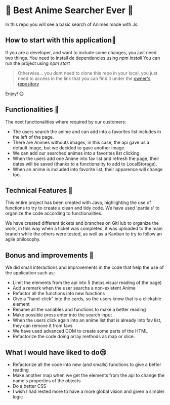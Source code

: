 # :cherry_blossom:	 Best Anime Searcher Ever :cherry_blossom:	

In this repo you will see a basic search of Animes made with Js.

## How to start with this application🚀

If you are a developer, and want to include some changes, you just need two things.
You need to install de dependencies using 
*npm install*
You can run the project using
*npm start*

> Otherwise... you dont need to clone this repo in your local, you just need to access in the link that you can find it under the [owner's repository]( http://beta.adalab.es/modulo-2-evaluacion-final-LitaGarcia/)

Enjoy! :wink:

## Functionalities :dizzy:

The next functionalities where required by our customers:

- The users search the anime and can add into a favorites list includes in the left of the page. 
- There are Animes withouts images, in this case, the api gave us a default image, but we decided to gave another image.
- We can add our searched animes into a favorites list clicking.
- When the users add one Anime into fav list and refresh the page, their dates will be saved (thanks to a functionality to add to LocalStorage).
- When an anime is included into favorite list, their apparence will change too.

## Technical Features :hammer:

This entire project has been created with Java, highlighting the use of functions to try to create a clean and tidy code.
We have used 'partials' to organize the code according to functionalities.

We have created different tickets and branches on GitHub to organize the work, in this way when a ticket was completed, it was uploaded to the main branch while the others were tested, as well as a Kanban to try to follow an agile philosophy.

## Bonus and improvements	🎯

We did small interactions and improvements in the code that help the use of the application such as:

- Limit the elements from the api into 5 (helps visual reading of the page)
- Add a remark when the user searchs a non-existent Anime
- Refactor all the functions into new functions
- Give a "hand-click" into the cards, so the users know that is a clickable element
- Rename all the variables and functions to make a better reading
- Make possible press enter into the search input
- When the users click again into an anime list that is already into fav list, they can remove it from favs
- We have used advanced DOM to create some parts of the HTML
- Refactorize the code doing array methods as map or slice.

## What I would have liked to do:cry:

- Refactorize all the code into new (and smalls) functions to give a better reading
- Make another map when we get the elements from the api to change the name's properties of the objects
- Do a better CSS
- I wish I had rested more to have a more global vision and given a simpler logic
